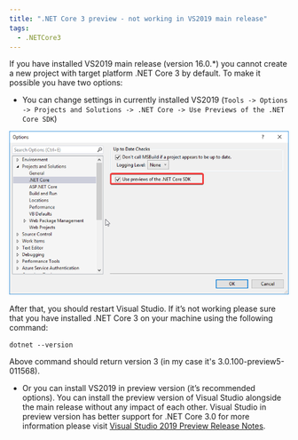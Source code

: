 ```yaml
---
title: ".NET Core 3 preview - not working in VS2019 main release"
tags:
  - .NETCore3
---
```


If you have installed VS2019 main release (version 16.0.\*) you cannot create a new project with target platform .NET Core 3 by default. To make it possible you have two options:

* You can change settings in currently installed VS2019 (`Tools -> Options -> Projects and Solutions -> .NET Core -> Use Previews of the .NET Core SDK`)

![VS2019 settings](/images/posts/R8X1Tp2ik9.png)

After that, you should restart Visual Studio. If it’s not working please sure that you have installed .NET Core 3 on your machine using the following command:

```
dotnet --version
```
Above command should return version 3 (in my case it's 3.0.100-preview5-011568).

* Or you can install VS2019 in preview version (it’s recommended options). You can install the preview version of Visual Studio alongside the main release without any impact of each other. Visual Studio in preview version has better support for .NET Core 3.0 for more information please visit [Visual Studio 2019 Preview Release Notes](https://docs.microsoft.com/en-us/visualstudio/releases/2019/release-notes-preview).
